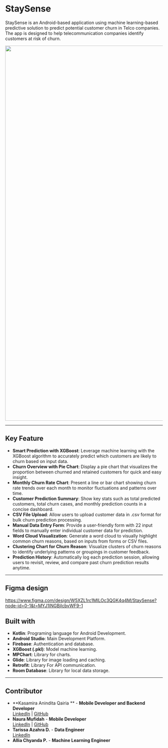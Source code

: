 # StaySense

StaySense is an Android-based application using machine learning-based predictive solution to predict potential customer churn in Telco companies. The app is designed to help telecommunication companies identify customers at risk of churn.

<div align="center">
  <img width="1206" height="1198" alt="Logo_Staysense" src="https://github.com/user-attachments/assets/104a6104-6f41-46b9-a75c-6fb83d67473b" />
</div>

---

## Key Feature

- **Smart Prediction with XGBoost**: Leverage machine learning with the XGBoost algorithm to accurately predict which customers are likely to churn based on input data.
- **Churn Overview with Pie Chart**: Display a pie chart that visualizes the proportion between churned and retained customers for quick and easy insight.
- **Monthly Churn Rate Chart**: Present a line or bar chart showing churn rate trends over each month to monitor fluctuations and patterns over time.
- **Customer Prediction Summary**: Show key stats such as total predicted customers, total churn cases, and monthly prediction counts in a concise dashboard.
- **CSV File Upload**: Allow users to upload customer data in .csv format for bulk churn prediction processing.
- **Manual Data Entry Form**: Provide a user-friendly form with 22 input fields to manually enter individual customer data for prediction.
- **Word Cloud Visualization**: Generate a word cloud to visually highlight common churn reasons, based on inputs from forms or CSV files.
- **Clustering Chart for Churn Reason**: Visualize clusters of churn reasons to identify underlying patterns or groupings in customer feedback.
- **Prediction History**: Automatically log each prediction session, allowing users to revisit, review, and compare past churn prediction results anytime.

---

## Figma design
https://www.figma.com/design/W5XZL1rc1MILOc3QGK4q4M/StaySense?node-id=0-1&t=MYJ1INGBjIcbvWF9-1

## Built with

- **Kotlin**: Programing language for Android Development.
- **Android Studio**: Main Development Platform.
- **Firebase**: Authentication and database.
- **XGBoost (.pkl)**: Model machine learning.
- **MPChart**: Library for charts.
- **Glide**: Library for image loading and caching.
- **Retrofit**: Library For API communication.
- **Room Database**: Library for local data storage.

---

## Contributor

- **Kasamira Anindita Qairia ** - **Mobile Developer and Backend Developer**   
  [LinkedIn](https://www.linkedin.com/in/kasamira-anindita-9aa88524b/) | [GitHub](https://github.com/kasanindit)
- **Naura Mufidah** - **Mobile Developer**   
  [LinkedIn](https://www.linkedin.com/in/nauramufidah/) | [GitHub](https://github.com/nauramufidh)
- **Tarissa Azahra D.** - **Data Engineer**   
  [LinkedIn](https://www.linkedin.com/in/tarissa-azzahra-danantya/)
- **Allia Chyanda P.** - **Machine Learning Engineer**   

